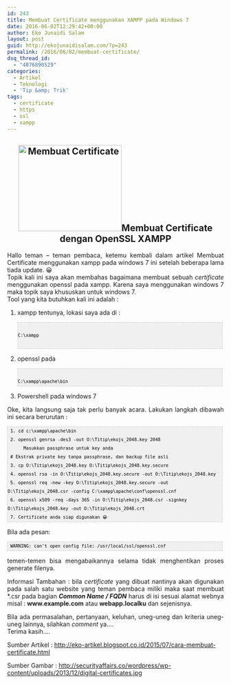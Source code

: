 ```yaml
---
id: 243
title: Membuat Certificate menggunakan XAMPP pada Windows 7
date: 2016-06-02T12:29:42+00:00
author: Eko Junaidi Salam
layout: post
guid: http://ekojunaidisalam.com/?p=243
permalink: /2016/06/02/membuat-certificate/
dsq_thread_id:
  - "4876890529"
categories:
  - Artikel
  - Teknologi
  - 'Tip &amp; Trik'
tags:
  - certificate
  - https
  - ssl
  - xampp
---
```

<h2 style="text-align: center;">
  <a href="https://ekojunaidisalam.com/wp-content/uploads/2016/06/digital-certificates.jpg"><img class="aligncenter size-full wp-image-244" src="https://ekojunaidisalam.com/wp-content/uploads/2016/06/digital-certificates.jpg" alt="Membuat Certificate" width="240" height="200" /></a>Membuat Certificate dengan OpenSSL XAMPP
</h2>

<div style="text-align: justify;">
  Hallo teman &#8211; teman pembaca, ketemu kembali dalam artikel Membuat Certificate menggunakan xampp pada windows 7 ini setelah beberapa lama tiada update. 😀
</div>

<div style="text-align: justify;">
</div>

<div style="text-align: justify;">
  Topik kali ini saya akan membahas bagaimana membuat sebuah <i>certificate </i>menggunakan openssl pada xampp. Karena saya menggunakan windows 7 maka topik saya khususkan untuk windows 7.
</div>

<div style="text-align: justify;">
</div>

<div style="text-align: justify;">
  Tool yang kita butuhkan kali ini adalah :
</div>

  1. xampp tentunya, lokasi saya ada di : <pre style="background-image: url('http://2.bp.blogspot.com/_z5ltvMQPaa8/SjJXr_U2YBI/AAAAAAAAAAM/46OqEP32CJ8/s320/codebg.gif'); background: #f0f0f0; border: 1px dashed #CCCCCC; color: black; font-family: arial; font-size: 12px; height: auto; line-height: 20px; overflow: auto; padding: 0px; text-align: left; width: 99%;"><code style="color: black; word-wrap: normal;"> C:\xampp\
</code></pre>

  2. openssl pada <pre style="background-image: url('http://2.bp.blogspot.com/_z5ltvMQPaa8/SjJXr_U2YBI/AAAAAAAAAAM/46OqEP32CJ8/s320/codebg.gif'); background: #f0f0f0; border: 1px dashed #CCCCCC; color: black; font-family: arial; font-size: 12px; height: auto; line-height: 20px; overflow: auto; padding: 0px; text-align: left; width: 99%;"><code style="color: black; word-wrap: normal;"> C:\xampp\apache\bin
</code></pre>

  3. Powershell pada windows 7

<p style="text-align: justify;">
  Oke, kita langsung saja tak perlu banyak acara. Lakukan langkah dibawah ini secara berurutan :<a name='more'></a>
</p>

<pre style="background-image: url('http://2.bp.blogspot.com/_z5ltvMQPaa8/SjJXr_U2YBI/AAAAAAAAAAM/46OqEP32CJ8/s320/codebg.gif'); background: #f0f0f0; border: 1px dashed #CCCCCC; color: black; font-family: arial; font-size: 12px; height: auto; line-height: 20px; overflow: auto; padding: 0px; text-align: left; width: 99%;"><code style="color: black; word-wrap: normal;"> 1. cd c:\xampp\apache\bin  
 2. openssl genrsa -des3 -out O:\Titip\ekojs_2048.key 2048  
      Masukkan passphrase untuk key anda  
 # Ekstrak private key tanpa passphrase, dan backup file asli  
 3. cp O:\Titip\ekojs_2048.key O:\Titip\ekojs_2048.key.secure  
 4. openssl rsa -in O:\Titip\ekojs_2048.key.secure -out O:\Titip\ekojs_2048.key  
 5. openssl req -new -key O:\Titip\ekojs_2048.key.secure -out O:\Titip\ekojs_2048.csr -config C:\xampp\apache\conf\openssl.cnf  
 6. openssl x509 -req -days 365 -in O:\Titip\ekojs_2048.csr -signkey O:\Titip\ekojs_2048.key -out O:\Titip\ekojs_2048.crt  
 7. Certificate anda siap digunakan 😀  
</code></pre>

Bila ada pesan:

<pre style="background-image: url('http://2.bp.blogspot.com/_z5ltvMQPaa8/SjJXr_U2YBI/AAAAAAAAAAM/46OqEP32CJ8/s320/codebg.gif'); background: #f0f0f0; border: 1px dashed #CCCCCC; color: black; font-family: arial; font-size: 12px; height: auto; line-height: 20px; overflow: auto; padding: 0px; text-align: left; width: 99%;"><code style="color: black; word-wrap: normal;"> WARNING: can't open config file: /usr/local/ssl/openssl.cnf  
</code></pre>

<p style="text-align: justify;">
  temen-temen bisa mengabaikannya selama tidak menghentikan proses generate filenya.
</p>

<p style="text-align: justify;">
  Informasi Tambahan : bila <i>certificate </i>yang dibuat nantinya akan digunakan pada salah satu website yang teman pembaca miliki maka saat membuat *.csr pada bagian <i><b>Common Name / FQDN</b></i> harus di isi sesuai alamat webnya misal : <b>www.example.com</b> atau <b>webapp.localku</b> dan sejenisnya.
</p>

<p style="text-align: justify;">
  Bila ada permasalahan, pertanyaan, keluhan, uneg-uneg dan kriteria uneg-uneg lainnya, silahkan <i>comment </i>ya&#8230;.<br /> Terima kasih&#8230;.
</p>

Sumber Artikel : http://eko-artikel.blogspot.co.id/2015/07/cara-membuat-certificate.html
  
Sumber Gambar : http://securityaffairs.co/wordpress/wp-content/uploads/2013/12/digital-certificates.jpg
